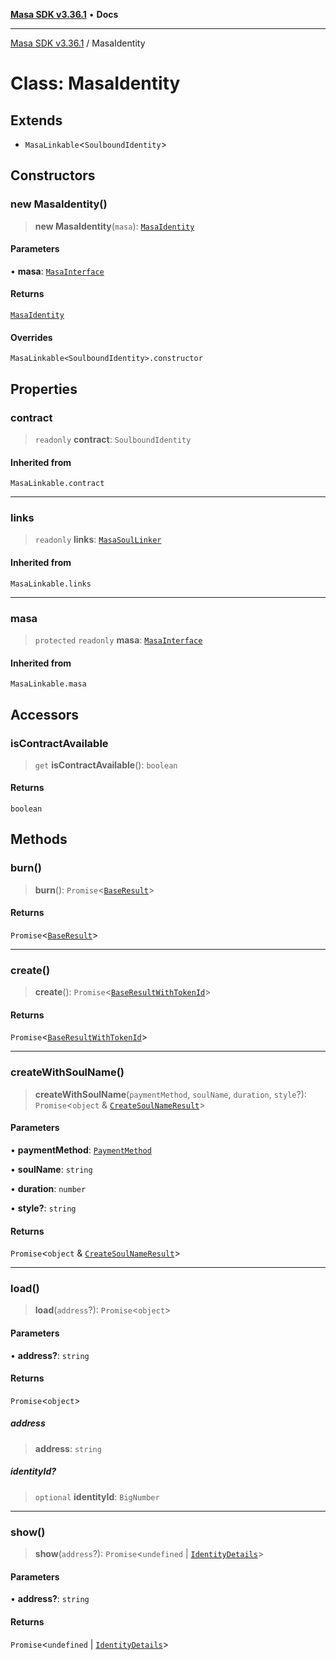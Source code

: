 [**Masa SDK v3.36.1**](../README.md) • **Docs**

***

[Masa SDK v3.36.1](../globals.md) / MasaIdentity

# Class: MasaIdentity

## Extends

- `MasaLinkable`\<`SoulboundIdentity`\>

## Constructors

### new MasaIdentity()

> **new MasaIdentity**(`masa`): [`MasaIdentity`](MasaIdentity.md)

#### Parameters

• **masa**: [`MasaInterface`](../interfaces/MasaInterface.md)

#### Returns

[`MasaIdentity`](MasaIdentity.md)

#### Overrides

`MasaLinkable<SoulboundIdentity>.constructor`

## Properties

### contract

> `readonly` **contract**: `SoulboundIdentity`

#### Inherited from

`MasaLinkable.contract`

***

### links

> `readonly` **links**: [`MasaSoulLinker`](MasaSoulLinker.md)

#### Inherited from

`MasaLinkable.links`

***

### masa

> `protected` `readonly` **masa**: [`MasaInterface`](../interfaces/MasaInterface.md)

#### Inherited from

`MasaLinkable.masa`

## Accessors

### isContractAvailable

> `get` **isContractAvailable**(): `boolean`

#### Returns

`boolean`

## Methods

### burn()

> **burn**(): `Promise`\<[`BaseResult`](../interfaces/BaseResult.md)\>

#### Returns

`Promise`\<[`BaseResult`](../interfaces/BaseResult.md)\>

***

### create()

> **create**(): `Promise`\<[`BaseResultWithTokenId`](../interfaces/BaseResultWithTokenId.md)\>

#### Returns

`Promise`\<[`BaseResultWithTokenId`](../interfaces/BaseResultWithTokenId.md)\>

***

### createWithSoulName()

> **createWithSoulName**(`paymentMethod`, `soulName`, `duration`, `style`?): `Promise`\<`object` & [`CreateSoulNameResult`](../interfaces/CreateSoulNameResult.md)\>

#### Parameters

• **paymentMethod**: [`PaymentMethod`](../type-aliases/PaymentMethod.md)

• **soulName**: `string`

• **duration**: `number`

• **style?**: `string`

#### Returns

`Promise`\<`object` & [`CreateSoulNameResult`](../interfaces/CreateSoulNameResult.md)\>

***

### load()

> **load**(`address`?): `Promise`\<`object`\>

#### Parameters

• **address?**: `string`

#### Returns

`Promise`\<`object`\>

##### address

> **address**: `string`

##### identityId?

> `optional` **identityId**: `BigNumber`

***

### show()

> **show**(`address`?): `Promise`\<`undefined` \| [`IdentityDetails`](../interfaces/IdentityDetails.md)\>

#### Parameters

• **address?**: `string`

#### Returns

`Promise`\<`undefined` \| [`IdentityDetails`](../interfaces/IdentityDetails.md)\>

